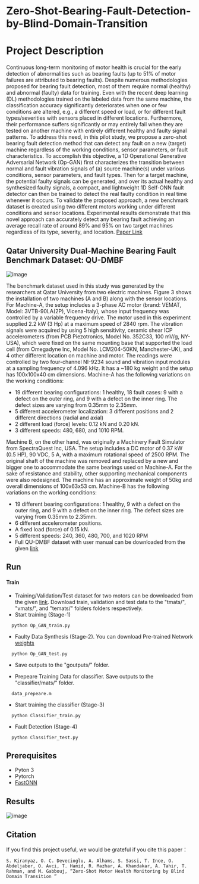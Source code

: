 # Zero-Shot-Bearing-Fault-Detection-by-Blind-Domain-Transition

# Project Description
Continuous long-term monitoring of motor health is crucial for the early detection of abnormalities such as bearing faults (up to 51% of motor failures are attributed to bearing faults). Despite numerous methodologies proposed for bearing fault detection, most of them require normal (healthy) and abnormal (faulty) data for training. Even with the recent deep learning (DL) methodologies trained on the labeled data from the same machine, the classification accuracy significantly deteriorates when one or few conditions are altered, e.g., a different speed or load, or for different fault types/severities with sensors placed in different locations. Furthermore, their performance suffers significantly or may entirely fail when they are tested on another machine with entirely different healthy and faulty signal patterns. To address this need, in this pilot study, we propose a zero-shot bearing fault detection method that can detect any fault on a new (target) machine regardless of the working conditions, sensor parameters, or fault characteristics. To accomplish this objective, a 1D Operational Generative Adversarial Network (Op-GAN) first characterizes the transition between normal and fault vibration signals of (a) source machine(s) under various conditions, sensor parameters, and fault types. Then for a target machine, the potential faulty signals can be generated, and over its actual healthy and synthesized faulty signals, a  compact, and lightweight 1D Self-ONN fault detector can then be trained to detect the real faulty condition in real time whenever it occurs. To validate the proposed approach, a new benchmark dataset is created using two different motors working under different conditions and sensor locations. Experimental results demonstrate that this novel approach can accurately detect any bearing fault achieving an average recall rate of around 89% and 95% on two target machines regardless of its type, severity, and location. 
[Paper Link](https://arxiv.org/abs/2212.06154)


## Qatar University Dual-Machine Bearing Fault Benchmark Dataset: QU-DMBF

![image](https://user-images.githubusercontent.com/98646583/207285515-23333c67-e1fe-41f3-a339-d39a3cfaeb68.png)

The benchmark dataset used in this study was generated by the researchers at Qatar University from two electric machines. Figure 3 shows the installation of two machines (A and B) along with the sensor locations.  For Machine-A, the setup includes a 3-phase AC motor (brand: VEMAT, Model: 3VTB-90LA(2P), Vicena-Italy), whose input frequency was controlled by a variable frequency drive. The motor used in this experiment supplied 2.2 kW (3 Hp) at a maximum speed of 2840 rpm. The vibration signals were acquired by using 5 high sensitivity, ceramic shear ICP accelerometers (from PCB Piezotronics, Model No. 352C33, 100 mV/g, NY-USA), which were fixed on the same mounting base that supported the load cell (from Omegadyne Inc, Model No. LCM204-50KN, Manchester-UK), and 4 other different location on machine and motor. The readings were controlled by two four-channel NI-9234 sound and vibration input modules at a sampling frequency of 4.096 kHz. It has a ~180 kg weight and the setup has 100x100x40 cm dimensions. Machine-A has the following variations on the working conditions:

-	19 different bearing configurations: 1 healthy, 18 fault cases: 9 with a defect on the outer ring, and 9 with a defect on the inner ring. The defect sizes are varying from 0.35mm to 2.35mm.
-	5 different accelerometer localization: 3 different positions and 2 different directions (radial and axial)
-	2 different load (force) levels: 0.12 kN and 0.20 kN. 
-	3 different speeds: 480, 680, and 1010 RPM. 


Machine B, on the other hand, was originally a Machinery Fault Simulator from SpectraQuest Inc, USA. The setup includes a DC motor of 0.37 kW (0.5 HP), 90 VDC, 5 A, with a maximum rotational speed of 2500 RPM. The original shaft of the machine was removed and replaced by a new and bigger one to accommodate the same bearings used on Machine-A. For the sake of resistance and stability, other supporting mechanical components were also redesigned. The machine has an approximate weight of 50kg and overall dimensions of 100x63x53 cm.   Machine-B has the following variations on the working conditions:

-	19 different bearing configurations: 1 healthy, 9 with a defect on the outer ring, and 9 with a defect on the inner ring. The defect sizes are varying from 0.35mm to 2.35mm.
-	6 different accelerometer positions.
-	A fixed load (force) of 0.15 kN. 
-	5 different speeds: 240, 360, 480, 700, and 1020 RPM
- Full QU-DMBF dataset with user manual can be downloaded from the given [link](https://drive.google.com/drive/folders/1glUH3mLPUowrwi-B0yrIWHWm_ZpNfnBN?usp=share_link)
## Run

#### Train
- Training/Validation/Test dataset for two motors can be downloaded from the given [link](https://drive.google.com/drive/folders/1glUH3mLPUowrwi-B0yrIWHWm_ZpNfnBN?usp=share_link). Download train, validation and test data to the "tmats/", "vmats/", and "temats/" folders folders respectively. 
- Start training (Stage-1)
```http
  python Op_GAN_train.py
```
- Faulty Data Synthesis (Stage-2). You can download Pre-trained Network [weights](https://drive.google.com/drive/folders/1LNi5dd2TXROzAQxQBDG3oSSp30JEJ9XJ?usp=sharing)
```http
  python Op_GAN_test.py
```
- Save outputs to the "goutputs/" folder. 

- Prepeare Training Data for classifier. Save outputs to the "classifier/mats/" folder.  
```http
  data_prepeare.m
```
- Start training the classifier (Stage-3) 
```http
  python Classifier_train.py
```
- Fault Detection (Stage-4) 
```http
  python Classifier_test.py
```

## Prerequisites
- Pyton 3
- Pytorch
- [FastONN](https://github.com/junaidmalik09/fastonn) 


  
## Results

![image](https://user-images.githubusercontent.com/98646583/207303899-b35256d6-24a3-4f41-9ad4-3c2b2520e0e7.png)

## Citation
If you find this project useful, we would be grateful if you cite this paper：

```http
S. Kiranyaz, O. C. Devecioglu, A. Alhams, S. Sassi, T. Ince, O. Abdeljaber, O. Avci, T. Hamid, R. Mazhar, A. Khandakar, A. Tahir, T. Rahman, and M. Gabbouj, “Zero-Shot Motor Health Monitoring by Blind Domain Transition ”
```


